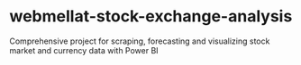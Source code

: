 # webmellat-stock-exchange-analysis
Comprehensive project for scraping, forecasting and visualizing stock market and currency data with Power BI
